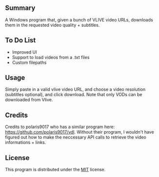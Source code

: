 
## Summary
A Windows program that, given a bunch of VLIVE video URLs, downloads them in the requested video quality + subtitles.

## To Do List
- Improved UI
- Support to load videos from a .txt files
- Custom filepaths

## Usage
Simply paste in a valid vlive video URL, and choose a video resolution (subtitles optional), and click download.
Note that only VODs can be downloaded from Vlive.

## Credits
Credits to polaris9017 who has a similar program here: https://github.com/polaris9017/vdl.
Without their program, I wouldn't have figured out how to make the neccessary API calls to retrieve the video informations + links.

## License
This program is distributed under the [MIT](https://choosealicense.com/licenses/mit/) license.
